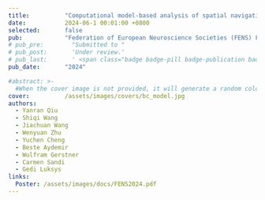 ```yaml
---
title:          "Computational model-based analysis of spatial navigation strategies under stress and uncertainty using place, distance and border cells"
date:           2024-06-1 00:01:00 +0800
selected:       false
pub:            "Federation of European Neuroscience Societies (FENS) Forum"
# pub_pre:        "Submitted to "
# pub_post:       'Under review.'
# pub_last:       ' <span class="badge badge-pill badge-publication badge-success">Spotlight</span>'
pub_date:       "2024"

#abstract: >-
  #When the cover image is not provided, it will generate a random colorful bubble images as the cover image using the <code>bubble_visual_hash.js</code> script.
cover:          /assets/images/covers/bc_model.jpg
authors:
  - Yanran Qiu
  - Shiqi Wang
  - Jiachuan Wang
  - Wenyuan Zhu
  - Yuchen Cheng
  - Beste Aydemir
  - Wulfram Gerstner
  - Carmen Sandi
  - Gedi Luksys
links:
  Poster: /assets/images/docs/FENS2024.pdf
---
```

